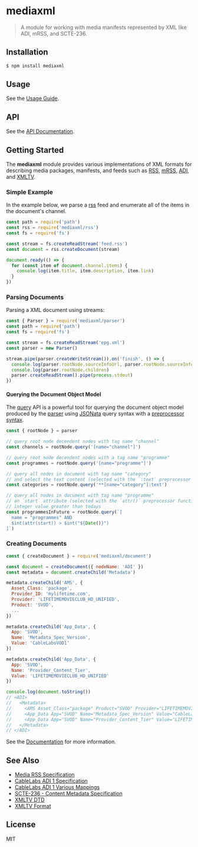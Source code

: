mediaxml
========

> A module for working with media manifests represented by XML like ADI, mRSS, and SCTE-236.

## Installation

```sh
$ npm install mediaxml
```

## Usage

See the [Usage Guide](https://little-core-labs.github.io/mediaxml/#usage).

## API

See the [API Documentation](https://little-core-labs.github.io/mediaxml/#api).

## Getting Started

The **mediaxml** module provides various implementations of XML formats
for describing media packages, manifests, and feeds such as
[RSS](#rss-guide), [mRSS](#mrss-guide), [ADI](#adi-guide),
and [XMLTV](#xmltv-guide).

### Simple Example

In the example below, we parse a [rss](#rss-guide) feed and enumerate
all of the items in the document's channel.

```js
const path = require('path')
const rss = require('mediaxml/rss')
const fs = require('fs')

const stream = fs.createReadStream('feed.rss')
const document = rss.createDocument(stream)

document.ready(() => {
  for (const item of document.channel.items) {
    console.log(item.title, item.description, item.link)
  }
})
```

### Parsing Documents

Parsing a XML document using streams:

```js
const { Parser } = require('mediaxml/parser')
const path = require('path')
const fs = require('fs')

const stream = fs.createReadStream('epg.xml')
const parser = new Parser()

stream.pipe(parser.createWriteStream()).on('finish', () => {
  console.log(parser.rootNode.sourceInfoUrl, parser.rootNode.sourceInfoName)
  console.log(parser.rootNode.children)
  parser.createReadStream().pipe(process.stdout)
})
```

#### Querying the Document Object Model

The [query](#query-guide) API is a powerful tool for querying the
document object model produced by the [parser](#parsing-documents)
using [JSONata](https://jsonata.org) query syntax with a [preprocessor
syntax](#query-preprocessor).

```js
const { rootNode } = parser

// query root node decendent nodes with tag name "channel"
const channels = rootNode.query('[name="channel"]')

// query root node decendent nodes with a tag name "programme"
const programmes = rootNode.query('[name="programme"]')

// query all nodes in document with tag name "category"
// and select the text content (selected with the `:text` preprocessor function)
const categories = rootNode.query('**[name="category"]:text')

// query all nodes in document with tag name "programme"
// an `start` attribute (selected with the `attr()` preprocessor function)
// integer value greater than todays
const programmesInFuture = rootNode.query(`[
  name = "programmes" AND
  $int(attr(start)) > $int("${Date()}")
]`)
```

### Creating Documents

```js
const { createDocument } = require('mediaxml/document')

const document = createDocument({ nodeName: 'ADI' })
const metadata = document.createChild('Metadata')

metadata.createChild('AMS', {
  Asset_Class: 'package',
  Provider_ID: 'mylifetime.com',
  Provider: 'LIFETIMEMOVIECLUB_HD_UNIFIED',
  Product: 'SVOD',
  ...
})

metadata.createChild('App_Data', {
  App: 'SVOD',
  Name: 'Metadata_Spec_Version',
  Value: 'CableLabsVOD1'
})

metadata.createChild('App_Data', {
  App: 'SVOD',
  Name: 'Provider_Content_Tier',
  Value: 'LIFETIMEMOVIECLUB_HD_UNIFIED'
})

console.log(document.toString())
// <ADI>
//   <Metadata>
//     <AMS Asset_Class="package" Product="SVOD" Provider="LIFETIMEMOVIECLUB_HD_UNIFIED" Provider_ID="mylifetime.com" Verb="" Version_Major="3" Version_Minor="0" Creation_Date="2020-09-29" Description="AcquiredMovie_FriendsWhoKill_241958-package" Asset_ID="LFHP2419582007240000" Asset_Name="LFHP2419582007240000_AMVE_HD" />
//     <App_Data App="SVOD" Name="Metadata_Spec_Version" Value="CableLabsVOD1.1" />
//     <App_Data App="SVOD" Name="Provider_Content_Tier" Value="LIFETIMEMOVIECLUB_HD_UNIFIED" />
//   </Metadata>
// </ADI>
```

See the [Documentation](https://little-core-labs.github.io/mediaxml) for
more information.

## See Also
  * [Media RSS Specification](https://www.rssboard.org/media-rss)
  * [CableLabs ADI 1 Specification](https://community.cablelabs.com/wiki/plugins/servlet/cablelabs/alfresco/download?id=8f900e8b-d1eb-4834-bd26-f04bd623c3d2)
  * [CableLabs ADI 1 Various Mappings](https://www.w3.org/2008/WebVideo/Annotations/drafts/ontology10/CR/mappings_tested/CableLabs1.htm)
  * [SCTE-236 - Content Metadata Specification](https://scte-cms-resource-storage.s3.amazonaws.com/ANSI_SCTE-35-2019a-1582645390859.pdf)
  * [XMLTV DTD](https://github.com/XMLTV/xmltv/blob/master/xmltv.dtd)
  * [XMLTV Format](http://wiki.xmltv.org/index.php/XMLTVFormat)

## License

MIT
